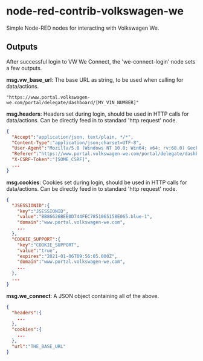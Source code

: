 # node-red-contrib-volkswagen-we
Simple Node-RED nodes for interacting with Volkswagen We.

## Outputs
After successful login to VW We Connect, the 'we-connect-login' node sets a few outputs.

**msg.vw_base_url**: The base URL as string, to be used when calling for data/actions.
```
"https://www.portal.volkswagen-we.com/portal/delegate/dashboard/[MY_VIN_NUMBER]"
```

**msg.headers**: Headers set during login, should be used in HTTP calls for data/actions. Can be directly feed in to standard 'http request' node.
```json
{
  "Accept":"application/json, text/plain, */*",
  "Content-Type":"application/json;charset=UTF-8",
  "User-Agent":"Mozilla/5.0 (Windows NT 10.0; Win64; x64; rv:68.0) Gecko/20100101 Firefox/68.0",
  "Referer":"https://www.portal.volkswagen-we.com/portal/delegate/dashboard/[MY_VIN_NUMBER]",
  "X-CSRF-Token":"[SOME_CSRF]",
  ...
}
```

**msg.cookies**: Cookies set during login, should be used in HTTP calls for data/actions. Can be directly feed in to standard 'http request' node.
```json
{
  "JSESSIONID":{
    "key":"JSESSIONID",
    "value":"BB86626BEE0D744FEC7851065158E065.blue-1",
    "domain":"www.portal.volkswagen-we.com",
    ...
  },
  "COOKIE_SUPPORT":{
    "key":"COOKIE_SUPPORT",
    "value":"true",
    "expires":"2021-01-06T09:56:05.000Z",
    "domain":"www.portal.volkswagen-we.com",
    ...
  },
  ...
}
```

**msg.we_connect**: A JSON object containing all of the above.
```json
{
  "headers":{
    ...
  },
  "cookies":{
    ...
  },
  "url":"THE_BASE_URL"
}
```
